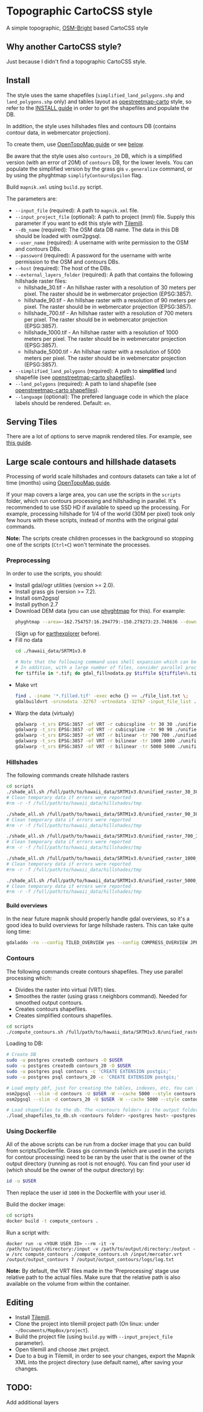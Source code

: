 # Topographic CartoCSS style
A simple topographic, [OSM-Bright](https://github.com/mapbox/osm-bright) based CartoCSS style

## Why another CartoCSS style?
Just because I didn't find a topographic CartoCSS style.

## Install
The style uses the same shapefiles (`simplified_land_polygons.shp` and `land_polygons.shp` only) and tables layout as [opestreetmap-carto](https://github.com/gravitystorm/openstreetmap-carto) style, so refer to the [INSTALL guide](https://github.com/gravitystorm/openstreetmap-carto/blob/master/INSTALL.md) in order to get the shapefiles and populate the DB.

In addition, the style uses hillshades files and contours DB (contains contour data, in webmercator projection).

To create them, use [OpenTopoMap guide](https://github.com/der-stefan/OpenTopoMap/blob/master/mapnik/HOWTO_DEM.md) or see [below](#large-scale-contours-and-hillshade-datasets).

Be aware that the style uses also `contours_20` DB, which is a simplified version (with an error of 20M) of `contours` DB, for the lower levels. You can populate the simplified version by the grass gis `v.generalize` command, or by using the phyghtmap `simplifyContoursEpsilon` flag.


Build `mapnik.xml` using `build.py` script.

The parameters are: 
- `--input_file` (required): A path to `mapnik.xml` file.
- `--input_project_file` (optional): A path to project (mml) file. Supply this parameter if you want to edit this style with [Tilemill](https://github.com/tilemill-project/tilemill).
- `--db_name` (required): The OSM data DB name. The data in this DB should be loaded with osm2pgsql.
- `--user_name` (required): A username with write permission to the OSM and contours DBs.
- `--password` (required): A password for the username with write permission to the OSM and contours DBs.
- `--host` (required): The host of the DBs.
- `--external_layers_folder` (required): A path that contains the following hillshade raster files:
  - hillshade_30.tif - An hillshae raster with a resolution of 30 meters per pixel. The raster should be in webmercator projection (EPSG:3857).
  - hillshade_90.tif - An hillshae raster with a resolution of 90 meters per pixel. The raster should be in webmercator projection (EPSG:3857).
  - hillshade_700.tif - An hillshae raster with a resolution of 700 meters per pixel. The raster should be in webmercator projection (EPSG:3857).
  - hillshade_1000.tif - An hillshae raster with a resolution of 1000 meters per pixel. The raster should be in webmercator projection (EPSG:3857).
  - hillshade_5000.tif - An hillshae raster with a resolution of 5000 meters per pixel. The raster should be in webmercator projection (EPSG:3857).
- `--simplified_land_polygons` (required): A path to **simplified** land shapefile (see [openstreetmap-carto shapefiles](https://github.com/gravitystorm/openstreetmap-carto/blob/master/INSTALL.md#manual-download)).
- `--land_polygons` (required): A path to land shapefile (see [openstreetmap-carto shapefiles](https://github.com/gravitystorm/openstreetmap-carto/blob/master/INSTALL.md#manual-download)).
- `--language` (optional): The prefered language code in which the place labels should be rendered. Default: `en`.

## Serving Tiles
There are a lot of options to serve mapnik rendered tiles. For example, see [this guide](https://switch2osm.org/manually-building-a-tile-server-18-04-lts/).

## Large scale contours and hillshade datasets
Processing of world scale hillshades and contours datasets can take a lot of time (months) using [OpenTopoMap guide](https://github.com/der-stefan/OpenTopoMap/blob/master/mapnik/HOWTO_DEM.md).

If your map covers a large area, you can use the scripts in the `scripts` folder, which run contours processing and hillshading in parallel. It's recommended to use SSD HD if available to speed up the processing.
For example, processing hillshade for 1/4 of the world (30M per pixel) took only few hours with these scripts, instead of months with the original gdal commands.

**Note:** 
  The scripts create children processes in the background so stopping one of the scripts (`Ctrl+C`) won't terminate the processes.

### Preprocessing
In order to use the scripts, you should:
- Install gdal/ogr utilities (version >= 2.0).
- Install grass gis (version >= 7.2).
- Install osm2pgsql
- Install python 2.7
- Download DEM data (you can use [phyghtmap](http://katze.tfiu.de/projects/phyghtmap/) for this). For example:
  ```bash
  phyghtmap --area=-162.754757:16.294779:-150.279273:23.748636 --download-only --srtm=1 --earthexplorer-user=EARTHEXPLORER_USERNAME --earthexplorer-password=EARTHEXPLORER_PASSWORD --hgtdir ./hawaii_data
  ```
  (Sign up for [earthexplorer](https://earthexplorer.usgs.gov/) before).
- Fill no data
  ```bash
  cd ./hawaii_data/SRTM1v3.0
  
  # Note that the following command uses shell expansion which can be a problem with a large number of of files (depends on your shell limits)- if this is the case use find with `-exec` flag.
  # In addition, with a large number of files, consider parallel processing (using scripts/execute_async.sh).
  for tiffile in *.tif; do gdal_fillnodata.py $tiffile ${tiffile%%.tif}.filled.tif && rm $tiffile; done;
  ```
- Make vrt
  ```bash
  find . -iname '*.filled.tif' -exec echo {} >> ./file_list.txt \;
  gdalbuildvrt -srcnodata -32767 -vrtnodata -32767 -input_file_list ./file_list.txt ./unified_raster.vrt
  ```
- Warp the data (virtualy)
  ```bash
  gdalwarp -t_srs EPSG:3857 -of VRT -r cubicspline -tr 30 30 ./unified_raster.vrt ./unified_raster_30_3857.vrt
  gdalwarp -t_srs EPSG:3857 -of VRT -r cubicspline -tr 90 90 ./unified_raster.vrt ./unified_raster_90_3857.vrt
  gdalwarp -t_srs EPSG:3857 -of VRT -r bilinear -tr 700 700 ./unified_raster.vrt ./unified_raster_700_3857.vrt
  gdalwarp -t_srs EPSG:3857 -of VRT -r bilinear -tr 1000 1000 ./unified_raster.vrt ./unified_raster_1000_3857.vrt
  gdalwarp -t_srs EPSG:3857 -of VRT -r bilinear -tr 5000 5000 ./unified_raster.vrt ./unified_raster_5000_3857.vrt
  ```

### Hillshades
The following commands create hillshade rasters
```bash
cd scripts
./shade_all.sh /full/path/to/hawaii_data/SRTM1v3.0/unified_raster_30_3857.vrt /full/path/to/hawaii_data/hillshades/hillshade_30.tif 2 <Number of concurrent jobs>
# Clean temporary data if errors were reported
#rm -r -f /full/path/to/hawaii_data/hillshades/tmp

./shade_all.sh /full/path/to/hawaii_data/SRTM1v3.0/unified_raster_90_3857.vrt /full/path/to/hawaii_data/hillshades/hillshade_90.tif 2 <Number of concurrent jobs>
# Clean temporary data if errors were reported
#rm -r -f /full/path/to/hawaii_data/hillshades/tmp

./shade_all.sh /full/path/to/hawaii_data/SRTM1v3.0/unified_raster_700_3857.vrt /full/path/to/hawaii_data/hillshades/hillshade_700.tif 4 <Number of concurrent jobs>
# Clean temporary data if errors were reported
#rm -r -f /full/path/to/hawaii_data/hillshades/tmp

./shade_all.sh /full/path/to/hawaii_data/SRTM1v3.0/unified_raster_1000_3857.vrt /full/path/to/hawaii_data/hillshades/hillshade_1000.tif 7 <Number of concurrent jobs>
# Clean temporary data if errors were reported
#rm -r -f /full/path/to/hawaii_data/hillshades/tmp

./shade_all.sh /full/path/to/hawaii_data/SRTM1v3.0/unified_raster_5000_3857.vrt /full/path/to/hawaii_data/hillshades/hillshade_5000.tif 7 <Number of concurrent jobs>
# Clean temporary data if errors were reported
#rm -r -f /full/path/to/hawaii_data/hillshades/tmp
```

#### Build overviews
In the near future mapnik should properly handle gdal overviews, so it's a good idea to build overviews for large hillshade rasters.
This can take quite long time:
```bash
gdaladdo -ro --config TILED_OVERVIEW yes --config COMPRESS_OVERVIEW JPEG --config BIGTIFF_OVERVIEW YES --config INTERLEAVE_OVERVIEW PIXEL /full/path/to/hawaii_data/hillshades/hillshade_30.tif 2 4 8 16
```

### Contours
The following commands create contours shapefiles. They use parallel processing which:
- Divides the raster into virtual (VRT) tiles.
- Smoothes the raster (using grass r.neighbors command). Needed for smoothed output contours.
- Creates contours shapefiles.
- Creates simplified contours shapefiles.

```bash
cd scripts
./compute_contours.sh /full/path/to/hawaii_data/SRTM1v3.0/unified_raster_30_3857.vrt <output contours folder> <Number of concurrent jobs> /path/to/logs/folder/log.txt
```

Loading to DB:
```bash
# Create DB
sudo -u postgres createdb contours -O $USER
sudo -u postgres createdb contours_20 -O $USER
sudo -u postgres psql contours -c 'CREATE EXTENSION postgis;'
sudo -u postgres psql contours_20 -c 'CREATE EXTENSION postgis;'

# Load empty pbf, just for creating the tables, indexes, etc. You can find the PBF file in scripts/contours_empty.pbf
osm2pgsql --slim -d contours -U $USER -W --cache 5000 --style contours.style contours_empty.pbf
osm2pgsql --slim -d contours_20 -U $USER -W --cache 5000 --style contours.style contours_empty.pbf

# Load shapefiles to the db. The <contours folder> is the output folder you gave in the above ./compute_contours.sh command
./load_shapefiles_to_db.sh <contours folder> <postgres host> <postgres user> /path/to/logs/folder/log.txt
```
### Using Dockerfile
All of the above scripts can be run from a docker image that you can build from scripts/Dockerfile.
  Grass gis commands (which are used in the scripts for contour processing) need to be ran by the user that is the owner of the output directory (running as root is not enough).
  You can find your user id (which should be the owner of the output directory) by:
```bash
id -u $USER
```
Then replace the user id `1000` in the Dockerfile with your user id.

Build the docker image:
```bash
cd scripts
docker build -t compute_contours .
```

Run a script with:
```
docker run -u <YOUR USER ID> --rm -it -v /path/to/input/directory:/input -v /path/to/output/directory:/output -w /src compute_contours ./compute_contours.sh /input/mercator.vrt /output/output_contours 7 /output/output_contours/logs/log.txt
```
**Note:**
By default, the VRT files made in the 'Preprocessing' stage use relative path to the actual files. Make sure that the relative path is also available on the volume from within the container.

## Editing
- Install [Tilemill](https://github.com/tilemill-project/tilemill).
- Clone the project into tilemill project path (On linux: under `~/Documents/MapBox/project`).
- Build the project file (using `build.py` with `--input_project_file` parameter).
- Open tilemill and choose `JNet` project.
- Due to a bug in Tilemill, in order to see your changes, export the Mapnik XML into the project directory (use default name), after saving your changes.

## TODO:
Add additional layers
